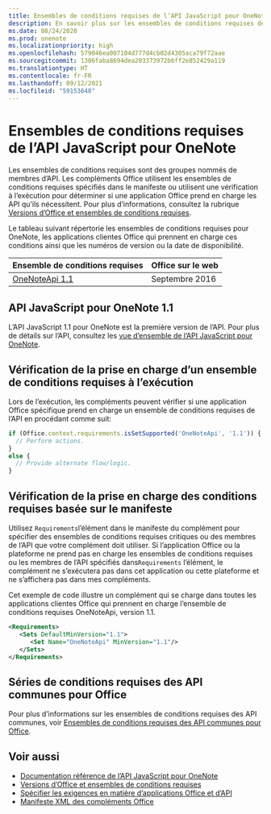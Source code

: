 ```yaml
---
title: Ensembles de conditions requises de l’API JavaScript pour OneNote
description: En savoir plus sur les ensembles de conditions requises de l’API JavaScript pour OneNote.
ms.date: 08/24/2020
ms.prod: onenote
ms.localizationpriority: high
ms.openlocfilehash: 579046ea007104d777d4cb02d4305aca79f72aae
ms.sourcegitcommit: 1306faba8694dea203373972b6ff2e852429a119
ms.translationtype: HT
ms.contentlocale: fr-FR
ms.lasthandoff: 09/12/2021
ms.locfileid: "59153648"
---
```

# <a name="onenote-javascript-api-requirement-sets"></a>Ensembles de conditions requises de l’API JavaScript pour OneNote

Les ensembles de conditions requises sont des groupes nommés de membres d’API. Les compléments Office utilisent les ensembles de conditions requises spécifiés dans le manifeste ou utilisent une vérification à l’exécution pour déterminer si une application Office prend en charge les API qu’ils nécessitent. Pour plus d’informations, consultez la rubrique [Versions d’Office et ensembles de conditions requises](../../develop/office-versions-and-requirement-sets.md).

Le tableau suivant répertorie les ensembles de conditions requises pour OneNote, les applications clientes Office qui prennent en charge ces conditions ainsi que les numéros de version ou la date de disponibilité.

|  Ensemble de conditions requises  |  Office sur le web |
|:-----|:-----|
| [OneNoteApi 1.1](/javascript/api/onenote?view=onenote-js-1.1&preserve-view=true)  | Septembre 2016 |  

## <a name="onenote-javascript-api-11"></a>API JavaScript pour OneNote 1.1

L’API JavaScript 1.1 pour OneNote est la première version de l’API. Pour plus de détails sur l’API, consultez les [vue d’ensemble de l’API JavaScript pour OneNote](../../onenote/onenote-add-ins-programming-overview.md).

## <a name="runtime-requirement-support-check"></a>Vérification de la prise en charge d’un ensemble de conditions requises à l’exécution

Lors de l’exécution, les compléments peuvent vérifier si une application Office spécifique prend en charge un ensemble de conditions requises de l’API en procédant comme suit:

```js
if (Office.context.requirements.isSetSupported('OneNoteApi', '1.1')) {
  // Perform actions.
}
else {
  // Provide alternate flow/logic.
}
```

## <a name="manifest-based-requirement-support-check"></a>Vérification de la prise en charge des conditions requises basée sur le manifeste

Utilisez `Requirements`l’élément dans le manifeste du complément pour spécifier des ensembles de conditions requises critiques ou des membres de l’API que votre complément doit utiliser. Si l’application Office ou la plateforme ne prend pas en charge les ensembles de conditions requises ou les membres de l’API spécifiés dans`Requirements` l’élément, le complément ne s’exécutera pas dans cet application ou cette plateforme et ne s’affichera pas dans mes compléments.

Cet exemple de code illustre un complément qui se charge dans toutes les applications clientes Office qui prennent en charge l’ensemble de conditions requises OneNoteApi, version 1.1.

```xml
<Requirements>
   <Sets DefaultMinVersion="1.1">
      <Set Name="OneNoteApi" MinVersion="1.1"/>
   </Sets>
</Requirements>
```

## <a name="office-common-api-requirement-sets"></a>Séries de conditions requises des API communes pour Office

Pour plus d’informations sur les ensembles de conditions requises des API communes, voir [Ensembles de conditions requises des API communes pour Office](office-add-in-requirement-sets.md).

## <a name="see-also"></a>Voir aussi

- [Documentation référence de l’API JavaScript pour OneNote](/javascript/api/onenote)
- [Versions d’Office et ensembles de conditions requises](../../develop/office-versions-and-requirement-sets.md)
- [Spécifier les exigences en matière d’applications Office et d’API](../../develop/specify-office-hosts-and-api-requirements.md)
- [Manifeste XML des compléments Office](../../develop/add-in-manifests.md)

